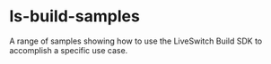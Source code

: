 # ls-build-samples
A range of samples showing how to use the LiveSwitch Build SDK to accomplish a specific use case.
